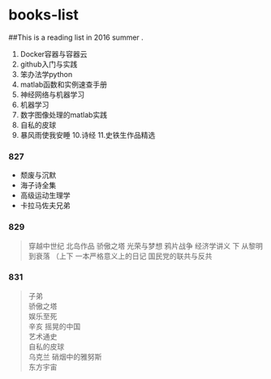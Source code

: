 # books-list
##This is a reading list in 2016 summer .
1. Docker容器与容器云 
2. github入门与实践 
3. 笨办法学python 
4. matlab函数和实例速查手册 
5. 神经网络与机器学习 
6. 机器学习 
7. 数字图像处理的matlab实践  
8. 自私的皮球 
9. 暴风雨使我安睡  10.诗经  11.史铁生作品精选

### 827 
- 颓废与沉默 
- 海子诗全集 
- 高级运动生理学 
- 卡拉马佐夫兄弟

### 829 
>穿越中世纪 
>北岛作品 
>骄傲之塔 
>光荣与梦想 
>鸦片战争 
>经济学讲义 下 
>从黎明到衰落 （上下  一本严格意义上的日记  国民党的联共与反共

### 831
>子弟   
>骄傲之塔   
>娱乐至死    
>辛亥 摇晃的中国  
>艺术通史  
>自私的皮球  
>乌克兰 硝烟中的雅努斯  
>东方宇宙
